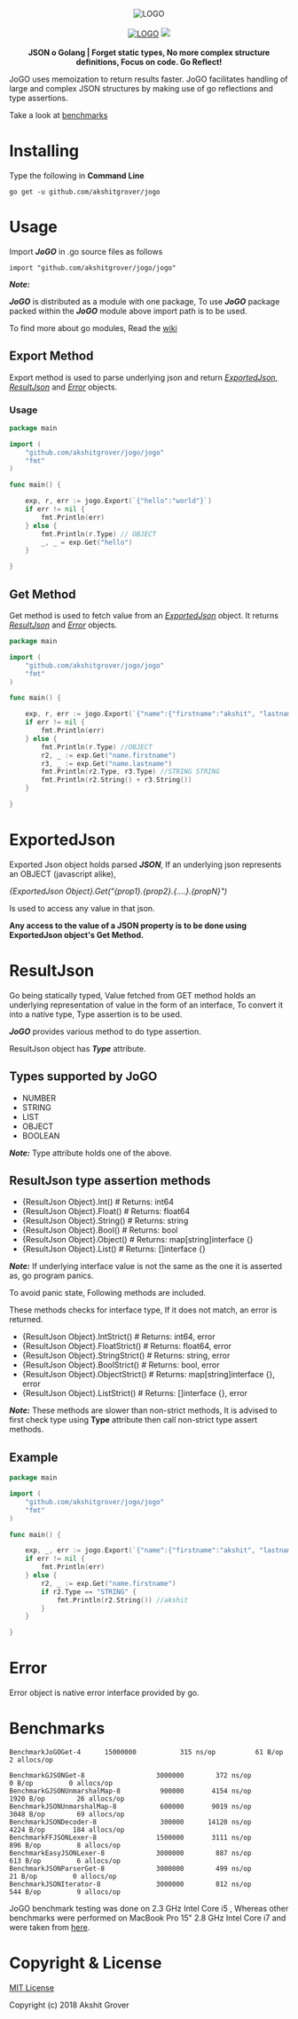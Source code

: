 <p align="center">
<img src="https://github.com/akshitgrover/jogo/blob/master/logo.png" alt="LOGO">
<br><br>
<a href="http://godoc.org/github.com/akshitgrover/jogo/jogo"><img src="http://godoc.org/github.com/akshitgrover/jogo/jogo?status.svg" alt="LOGO"></a>
<a href="https://goreportcard.com/report/github.com/akshitgrover/jogo"><img src="https://goreportcard.com/badge/github.com/akshitgrover/jogo"></a><br><br>
<b>JSON o Golang | Forget static types, No more complex structure definitions, Focus on code. Go Reflect!</b>
</p>

JoGO uses memoization to return results faster. JoGO facilitates handling of large and complex JSON structures by making use of go reflections and type assertions.

Take a look at [benchmarks](#Benchmarks)

# Installing
Type the following in **Command Line**

`go get -u github.com/akshitgrover/jogo`

# Usage
Import ***JoGO*** in .go source files as follows

`import "github.com/akshitgrover/jogo/jogo"`

***Note:***

***JoGO*** is distributed as a module with one package, To use ***JoGO*** package packed within the ***JoGO*** module above import path is to be used.

To find more about go modules, Read the [wiki](https://github.com/golang/go/wiki/Modules)

## Export Method

Export method is used to parse underlying json and return [*ExportedJson*](#ExportedJson), [*ResultJson*](#ResultJson) and [*Error*](#Error) objects.

### Usage

```go
package main

import (
    "github.com/akshitgrover/jogo/jogo"
    "fmt"
)

func main() {

    exp, r, err := jogo.Export(`{"hello":"world"}`)
    if err != nil {
        fmt.Println(err)
    } else {
        fmt.Println(r.Type) // OBJECT
        _, _ = exp.Get("hello")
    }

}
```

## Get Method

Get method is used to fetch value from an [*ExportedJson*](#ExportedJson) object. It returns [*ResultJson*](#ResultJson) and [*Error*](#Error) objects.

```go
package main

import (
    "github.com/akshitgrover/jogo/jogo"
    "fmt"
)

func main() {

    exp, r, err := jogo.Export(`{"name":{"firstname":"akshit", "lastname":"grover"}}`)
    if err != nil {
        fmt.Println(err)
    } else {
        fmt.Println(r.Type) //OBJECT
        r2, _ := exp.Get("name.firstname")
        r3, _ := exp.Get("name.lastname")
        fmt.Println(r2.Type, r3.Type) //STRING STRING
        fmt.Println(r2.String() + r3.String())
    }

}
```

# ExportedJson

Exported Json object holds parsed ***JSON***, If an underlying json represents an OBJECT (javascript alike),

*{ExportedJson Object}.Get("{prop1}.{prop2}.{....}.{propN}")* 

Is used to access any value in that json.

**Any access to the value of a JSON property is to be done using ExportedJson object's Get Method.**

# ResultJson

Go being statically typed, Value fetched from GET method holds an underlying representation of value in the form of an interface, To convert it into a native type, Type assertion is to be used.

***JoGO*** provides various method to do type assertion.

ResultJson object has ***Type*** attribute.

## Types supported by JoGO

* NUMBER
* STRING
* LIST
* OBJECT
* BOOLEAN

***Note:*** Type attribute holds one of the above.

## ResultJson type assertion methods

* {ResultJson Object}.Int()     # Returns: int64
* {ResultJson Object}.Float()   # Returns: float64
* {ResultJson Object}.String()  # Returns: string 
* {ResultJson Object}.Bool()    # Returns: bool
* {ResultJson Object}.Object()  # Returns: map[string]interface {}
* {ResultJson Object}.List()    # Returns: []interface {}

***Note:*** If underlying interface value is not the same as the one it is asserted as, go program panics.

To avoid panic state, Following methods are included.

These methods checks for interface type, If it does not match, an error is returned.

* {ResultJson Object}.IntStrict()     # Returns: int64, error
* {ResultJson Object}.FloatStrict()   # Returns: float64, error
* {ResultJson Object}.StringStrict()  # Returns: string, error 
* {ResultJson Object}.BoolStrict()    # Returns: bool, error
* {ResultJson Object}.ObjectStrict()  # Returns: map[string]interface {}, error
* {ResultJson Object}.ListStrict()    # Returns: []interface {}, error

***Note:*** These methods are slower than non-strict methods, It is advised to first check type using **Type** attribute then call non-strict type assert methods.

## Example

```go
package main

import (
    "github.com/akshitgrover/jogo/jogo"
    "fmt"
)

func main() {

    exp, _, err := jogo.Export(`{"name":{"firstname":"akshit", "lastname":"grover"}}`)
    if err != nil {
        fmt.Println(err)
    } else {
        r2, _ := exp.Get("name.firstname")
        if r2.Type == "STRING" {
            fmt.Println(r2.String()) //akshit
        }
    }

}
```

# Error

Error object is native error interface provided by go.

# Benchmarks

```
BenchmarkJoGOGet-4   	15000000	       315 ns/op	      61 B/op	       2 allocs/op

BenchmarkGJSONGet-8                  3000000        372 ns/op          0 B/op         0 allocs/op
BenchmarkGJSONUnmarshalMap-8          900000       4154 ns/op       1920 B/op        26 allocs/op
BenchmarkJSONUnmarshalMap-8           600000       9019 ns/op       3048 B/op        69 allocs/op
BenchmarkJSONDecoder-8                300000      14120 ns/op       4224 B/op       184 allocs/op
BenchmarkFFJSONLexer-8               1500000       3111 ns/op        896 B/op         8 allocs/op
BenchmarkEasyJSONLexer-8             3000000        887 ns/op        613 B/op         6 allocs/op
BenchmarkJSONParserGet-8             3000000        499 ns/op         21 B/op         0 allocs/op
BenchmarkJSONIterator-8              3000000        812 ns/op        544 B/op         9 allocs/op
```

JoGO benchmark testing was done on 2.3 GHz Intel Core i5 , Whereas other benchmarks were performed on MacBook Pro 15" 2.8 GHz Intel Core i7 and were taken from [here](https://github.com/tidwall/gjson-benchmarks).

# Copyright & License

[MIT License](https://opensource.org/licenses/MIT)

Copyright (c) 2018 Akshit Grover